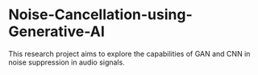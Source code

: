 # Noise-Cancellation-using-Generative-AI
This research project aims to explore the capabilities of GAN and CNN in noise suppression in audio signals.
